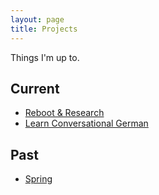 ```yaml
---
layout: page
title: Projects
---
```


Things I'm up to.

## Current

 - [Reboot & Research](reboot)
 - [Learn Conversational German](german)

## Past

 - [Spring](spring)
